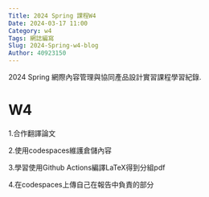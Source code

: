 ```yaml
---
Title: 2024 Spring 課程W4
Date: 2024-03-17 11:00
Category: w4
Tags: 網誌編寫
Slug: 2024-Spring-w4-blog
Author: 40923150
---
```


2024 Spring 網際內容管理與協同產品設計實習課程學習紀錄.

<!-- PELICAN_END_SUMMARY -->

# W4
1.合作翻譯論文

2.使用codespaces維護倉儲內容

3.學習使用Github Actions編譯LaTeX得到分組pdf

4.在codespaces上傳自己在報告中負責的部分